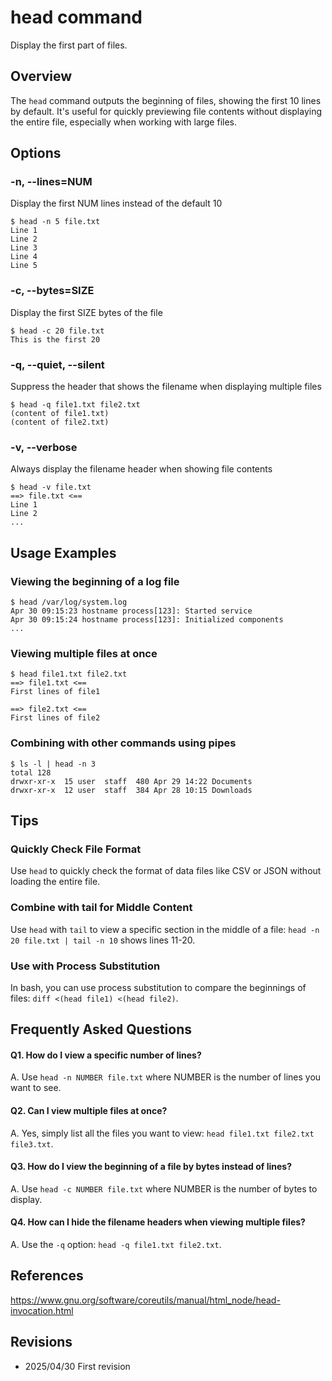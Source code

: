# head command

Display the first part of files.

## Overview

The `head` command outputs the beginning of files, showing the first 10 lines by default. It's useful for quickly previewing file contents without displaying the entire file, especially when working with large files.

## Options

### **-n, --lines=NUM**

Display the first NUM lines instead of the default 10

```console
$ head -n 5 file.txt
Line 1
Line 2
Line 3
Line 4
Line 5
```

### **-c, --bytes=SIZE**

Display the first SIZE bytes of the file

```console
$ head -c 20 file.txt
This is the first 20
```

### **-q, --quiet, --silent**

Suppress the header that shows the filename when displaying multiple files

```console
$ head -q file1.txt file2.txt
(content of file1.txt)
(content of file2.txt)
```

### **-v, --verbose**

Always display the filename header when showing file contents

```console
$ head -v file.txt
==> file.txt <==
Line 1
Line 2
...
```

## Usage Examples

### Viewing the beginning of a log file

```console
$ head /var/log/system.log
Apr 30 09:15:23 hostname process[123]: Started service
Apr 30 09:15:24 hostname process[123]: Initialized components
...
```

### Viewing multiple files at once

```console
$ head file1.txt file2.txt
==> file1.txt <==
First lines of file1

==> file2.txt <==
First lines of file2
```

### Combining with other commands using pipes

```console
$ ls -l | head -n 3
total 128
drwxr-xr-x  15 user  staff  480 Apr 29 14:22 Documents
drwxr-xr-x  12 user  staff  384 Apr 28 10:15 Downloads
```

## Tips

### Quickly Check File Format

Use `head` to quickly check the format of data files like CSV or JSON without loading the entire file.

### Combine with tail for Middle Content

Use `head` with `tail` to view a specific section in the middle of a file: `head -n 20 file.txt | tail -n 10` shows lines 11-20.

### Use with Process Substitution

In bash, you can use process substitution to compare the beginnings of files: `diff <(head file1) <(head file2)`.

## Frequently Asked Questions

#### Q1. How do I view a specific number of lines?
A. Use `head -n NUMBER file.txt` where NUMBER is the number of lines you want to see.

#### Q2. Can I view multiple files at once?
A. Yes, simply list all the files you want to view: `head file1.txt file2.txt file3.txt`.

#### Q3. How do I view the beginning of a file by bytes instead of lines?
A. Use `head -c NUMBER file.txt` where NUMBER is the number of bytes to display.

#### Q4. How can I hide the filename headers when viewing multiple files?
A. Use the `-q` option: `head -q file1.txt file2.txt`.

## References

https://www.gnu.org/software/coreutils/manual/html_node/head-invocation.html

## Revisions

- 2025/04/30 First revision